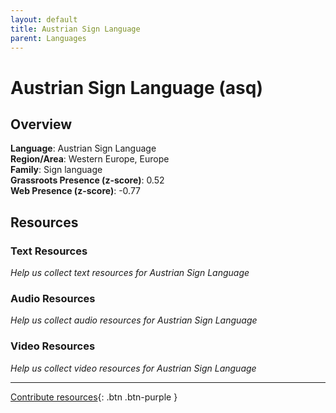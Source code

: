 ```yaml
---
layout: default
title: Austrian Sign Language
parent: Languages
---
```


# Austrian Sign Language (asq)

## Overview

**Language**: Austrian Sign Language  
**Region/Area**: Western Europe, Europe  
**Family**: Sign language  
**Grassroots Presence (z-score)**: 0.52  
**Web Presence (z-score)**: -0.77  

## Resources

### Text Resources
*Help us collect text resources for Austrian Sign Language*

### Audio Resources
*Help us collect audio resources for Austrian Sign Language*

### Video Resources
*Help us collect video resources for Austrian Sign Language*

---

[Contribute resources](https://forms.office.com/e/1SfLJx3u1r){: .btn .btn-purple }
